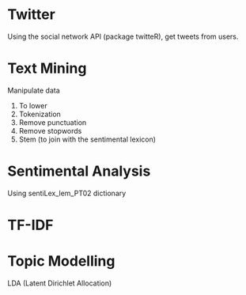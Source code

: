 # Twitter

Using the social network API (package twitteR), get tweets from users. 

# Text Mining

Manipulate data 
  1) To lower
  2) Tokenization
  3) Remove punctuation
  4) Remove stopwords
  5) Stem (to join with the sentimental lexicon)
  
# Sentimental Analysis
  
  Using sentiLex_lem_PT02 dictionary
  
# TF-IDF

# Topic Modelling

  LDA (Latent Dirichlet Allocation)
